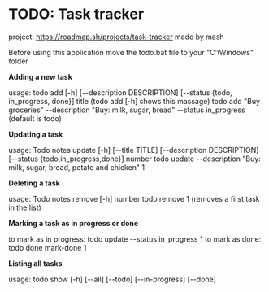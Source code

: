 # TODO: Task tracker
project: https://roadmap.sh/projects/task-tracker
made by mash

Before using this application move the todo.bat file to your "C:\Windows\" folder

**Adding a new task**

usage: todo add [-h] [--description DESCRIPTION] [--status {todo, in_progress, done}] title (todo add [-h] shows this massage)
todo add "Buy groceries" --description "Buy: milk, sugar, bread" --status in_progress (default is todo)

**Updating a  task**

usage: Todo notes update [-h] [--title TITLE] [--description DESCRIPTION] [--status {todo,in_progress,done}] number
todo update --description "Buy: milk, sugar, bread, potato and chicken" 1

**Deleting a task**

usage: Todo notes remove [-h] number
todo remove 1 (removes a first task in the list)

**Marking a task as in progress or done**

to mark as in progress: todo update --status in_progress 1
to mark as done: todo done mark-done 1

**Listing all tasks**

usage: todo show [-h] [--all] [--todo] [--in-progress] [--done]
